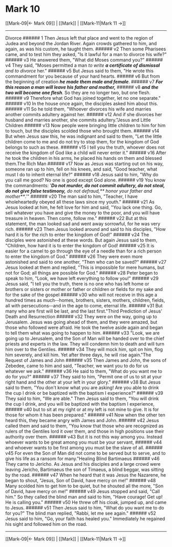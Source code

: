# Mark 10

[[Mark-09|← Mark 09]] | [[Mark]] | [[Mark-11|Mark 11 →]]
***

Divorce ###### 1 Then Jesus left that place and went to the region of Judea and beyond the Jordan River. Again crowds gathered to him, and again, as was his custom, he taught them. ###### v2 Then some Pharisees came, and to test him they asked, "Is it lawful for a man to divorce his wife?" ###### v3 He answered them, "What did Moses command you?" ###### v4 They said, "Moses permitted a man _to write **a certificate of dismissal** and to divorce_ her." ###### v5 But Jesus said to them, "He wrote this commandment for you because of your hard hearts. ###### v6 But from the beginning of creation **_he_** **_made_ _them male and female_**. ###### v7 **_For_** **_this reason a man will leave his father and mother,_** ###### v8 **_and_** **_the two will become one flesh_**. So they are no longer two, but one flesh. ###### v9 Therefore what God has joined together, let no one separate." ###### v10 In the house once again, the disciples asked him about this. ###### v11 So he told them, "Whoever divorces his wife and marries another commits adultery against her. ###### v12 And if she divorces her husband and marries another, she commits adultery."Jesus and Little Children ###### v13 Now people were bringing little children to him for him to touch, but the disciples scolded those who brought them. ###### v14 But when Jesus saw this, he was indignant and said to them, "Let the little children come to me and do not try to stop them, for the kingdom of God belongs to such as these. ###### v15 I tell you the truth, whoever does not receive the kingdom of God like a child will never enter it." ###### v16 After he took the children in his arms, he placed his hands on them and blessed them.The Rich Man ###### v17 Now as Jesus was starting out on his way, someone ran up to him, fell on his knees, and said, "Good teacher, what must I do to inherit eternal life?" ###### v18 Jesus said to him, "Why do you call me good? No one is good except God alone. ###### v19 You know the commandments: '**_Do not murder, do not commit adultery, do not steal, do not give false testimony,_** _do not defraud,** honor your father and mother**_.'" ###### v20 The man said to him, "Teacher, I have wholeheartedly obeyed all these laws since my youth." ###### v21 As Jesus looked at him, he felt love for him and said, "You lack one thing. Go, sell whatever you have and give the money to the poor, and you will have treasure in heaven. Then come, follow me." ###### v22 But at this statement, the man looked sad and went away sorrowful, for he was very rich. ###### v23 Then Jesus looked around and said to his disciples, "How hard it is for the rich to enter the kingdom of God!" ###### v24 The disciples were astonished at these words. But again Jesus said to them, "Children, how hard it is to enter the kingdom of God! ###### v25 It is easier for a camel to go through the eye of a needle than for a rich person to enter the kingdom of God." ###### v26 They were even more astonished and said to one another, "Then who can be saved?" ###### v27 Jesus looked at them and replied, "This is impossible for mere humans, but not for God; all things are possible for God." ###### v28 Peter began to speak to him, "Look, we have left everything to follow you!" ###### v29 Jesus said, "I tell you the truth, there is no one who has left home or brothers or sisters or mother or father or children or fields for my sake and for the sake of the gospel ###### v30 who will not receive in this age a hundred times as much--homes, brothers, sisters, mothers, children, fields, all with persecutions--and in the age to come, eternal life. ###### v31 But many who are first will be last, and the last first."Third Prediction of Jesus' Death and Resurrection ###### v32 They were on the way, going up to Jerusalem. Jesus was going ahead of them, and they were amazed, but those who followed were afraid. He took the twelve aside again and began to tell them what was going to happen to him. ###### v33 "Look, we are going up to Jerusalem, and the Son of Man will be handed over to the chief priests and experts in the law. They will condemn him to death and will turn him over to the Gentiles. ###### v34 They will mock him, spit on him, flog him severely, and kill him. Yet after three days, he will rise again."The Request of James and John ###### v35 Then James and John, the sons of Zebedee, came to him and said, "Teacher, we want you to do for us whatever we ask." ###### v36 He said to them, "What do you want me to do for you?" ###### v37 They said to him, "Permit one of us to sit at your right hand and the other at your left in your glory." ###### v38 But Jesus said to them, "You don't know what you are asking! Are you able to drink the cup I drink or be baptized with the baptism I experience?" ###### v39 They said to him, "We are able." Then Jesus said to them, "You will drink the cup I drink, and you will be baptized with the baptism I experience, ###### v40 but to sit at my right or at my left is not mine to give. It is for those for whom it has been prepared." ###### v41 Now when the other ten heard this, they became angry with James and John. ###### v42 Jesus called them and said to them, "You know that those who are recognized as rulers of the Gentiles lord it over them, and those in high positions use their authority over them. ###### v43 But it is not this way among you. Instead whoever wants to be great among you must be your servant, ###### v44 and whoever wants to be first among you must be the slave of all. ###### v45 For even the Son of Man did not come to be served but to serve, and to give his life as a ransom for many."Healing Blind Bartimaeus ###### v46 They came to Jericho. As Jesus and his disciples and a large crowd were leaving Jericho, Bartimaeus the son of Timaeus, a blind beggar, was sitting by the road. ###### v47 When he heard that it was Jesus the Nazarene, he began to shout, "Jesus, Son of David, have mercy on me!" ###### v48 Many scolded him to get him to be quiet, but he shouted all the more, "Son of David, have mercy on me!" ###### v49 Jesus stopped and said, "Call him." So they called the blind man and said to him, "Have courage! Get up! He is calling you." ###### v50 He threw off his cloak, jumped up, and came to Jesus. ###### v51 Then Jesus said to him, "What do you want me to do for you?" The blind man replied, "Rabbi, let me see again." ###### v52 Jesus said to him, "Go, your faith has healed you." Immediately he regained his sight and followed him on the road.

***
[[Mark-09|← Mark 09]] | [[Mark]] | [[Mark-11|Mark 11 →]]
